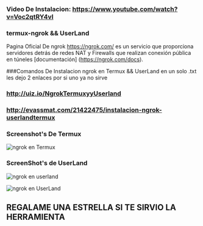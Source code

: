 ### Video De Instalacion: https://www.youtube.com/watch?v=Voc2qtRY4vI
### termux-ngrok && UserLand
Pagina Oficial De ngrok https://ngrok.com/ es un servicio que proporciona servidores detrás de redes NAT y Firewalls que realizan conexión pública en túneles [documentación] (https://ngrok.com/docs).

 ###Comandos De Instalacion ngrok en Termux && UserLand en un solo .txt les dejo 2 enlaces por si uno ya no sirve 
 ###
 ### http://uiz.io/NgrokTermuxyyUserland
 ###
 ### http://evassmat.com/21422475/instalacion-ngrok-userlandtermux
### Screenshot's De Termux
![ngrok en Termux](https://user-images.githubusercontent.com/45963119/60403520-130a7c80-9b64-11e9-9093-e2a0630f2562.jpeg)

### ScreenShot's de UserLand
![ngrok en userIand](https://user-images.githubusercontent.com/45963119/60403631-66c99580-9b65-11e9-8b70-391ab95ac369.jpeg)

![ngrok en UserLand](https://user-images.githubusercontent.com/45963119/60403632-67622c00-9b65-11e9-8a12-f4f4da2b53b4.jpeg)

## REGALAME UNA ESTRELLA SI TE SIRVIO LA HERRAMIENTA

